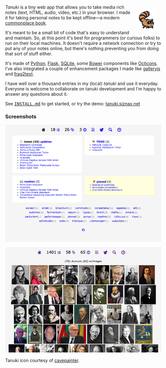<img alt=icon align=right vspace=16 hspace=16
 src="https://raw.githubusercontent.com/siznax/tanuki/master/static/tanuki.png">

_Tanuki_ is a tiny web app that allows you to take media rich notes
(text, HTML, audio, video, etc.) in your browser. I made it for taking
personal notes to be kept offline&mdash;a modern [commonplace
book](https://en.wikipedia.org/wiki/Commonplace_book).

It's meant to be a small bit of code that's easy to understand and
maintain. So, at this point it's best for programmers (or curious
folks) to run on their local machines. It doesn't require a network
connection or try to put any of your notes online, but there's nothing
preventing you from doing that sort of stuff either.

It's made of [Python](https://python.org),
[Flask](http://flask.pocoo.org/), [SQLite](http://www.sqlite.org/), 
some [Bower](http://bower.io/) components like
[Octicons](https://octicons.github.com/). I've also integrated a
couple of enhancement packages I made
like [galleryjs](https://github.com/siznax/galleryjs) and
[frag2text](https://github.com/siznax/frag2text/). 

I have well over a thousand entries in my (local) _tanuki_ and use it 
everyday. Everyone is welcome to collaborate on tanuki development and
I'm happy to answer any questions about it.

See
<tt>[INSTALL.md](https://github.com/siznax/tanuki/blob/master/INSTALL.md)</tt>
to get started, or try the demo: [tanuki.siznax.net](http://tanuki.siznax.net/)

### Screenshots

<a href="https://raw.githubusercontent.com/siznax/tanuki/master/static/screen.png"><img alt=screenshot width=640 src="https://raw.githubusercontent.com/siznax/tanuki/master/static/screen.png"></a>

<a href="https://raw.githubusercontent.com/siznax/tanuki/master/static/screen2.png"><img alt=screenshot width=640 src="https://raw.githubusercontent.com/siznax/tanuki/master/static/screen2.png"></a>

Tanuki icon courtesy of
[cavepainter](http://artrelatedblog.wordpress.com/2012/08/06/new-pixel-art-avatar/).

